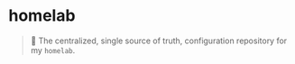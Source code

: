 # homelab

>  🏡 The centralized, single source of truth, configuration repository for my `homelab`.
